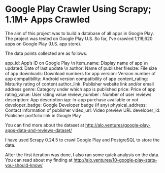 # Google Play Crawler Using Scrapy; 1.1M+ Apps Crawled

The aim of this project was to build a database of all apps in Google Play. The project was tested on Google Play U.S. So far, I've crawled 1,118,620 apps on Google Play (U.S. app store).

The data points collected are as follows.

app_id: App’s ID on Google Play \n
item_name: Display name of app \n
updated: Date of last update \n
author: Name of publisher
filesize: File size of app
downloads: Download numbers for app
version: Version number of app
compatibility: Android version compatibility of app
content_rating: Maturity rating of content
author_link: Publisher website link and/or email address
genre: Category under which app is published
price: Price of app
rating_value: User rating value
review_number : Number of user reviews
description: App description
iap: In-app purchase available or not
developer_badge: Google Developer badge (if any)
physical_address: Contact information of publisher
video_url: Video preview URL
developer_id: Publisher portfolio link in Google Play

You can find more about the dataset at http://alo.ventures/google-play-apps-data-and-reviews-dataset/

I have used Scrapy 0.24.5 to crawl Google Play and PostgreSQL to store the data.

After the first iteration was done, I also ran some quick analysis on the data. You can read about my finding at 
http://alo.ventures/10-google-play-stats-you-should-know/


